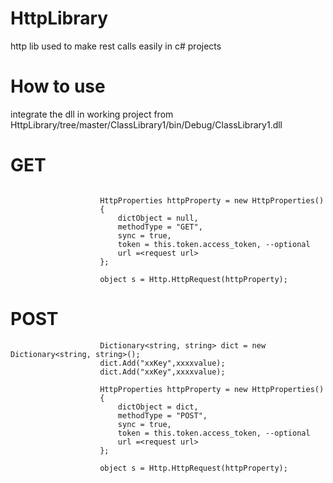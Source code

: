 # HttpLibrary
http lib used to make rest calls easily in  c# projects

# How to use
integrate the dll in working project from HttpLibrary/tree/master/ClassLibrary1/bin/Debug/ClassLibrary1.dll

# GET
```

                    HttpProperties httpProperty = new HttpProperties()
                    {
                        dictObject = null,
                        methodType = "GET",
                        sync = true,
                        token = this.token.access_token, --optional
                        url =<request url>
                    };

                    object s = Http.HttpRequest(httpProperty);
```

# POST

```
                    Dictionary<string, string> dict = new Dictionary<string, string>();
                    dict.Add("xxKey",xxxxvalue);
                    dict.Add("xxKey",xxxxvalue);
                            
                    HttpProperties httpProperty = new HttpProperties()
                    {
                        dictObject = dict,
                        methodType = "POST",
                        sync = true,
                        token = this.token.access_token, --optional
                        url =<request url>
                    };

                    object s = Http.HttpRequest(httpProperty);
```
